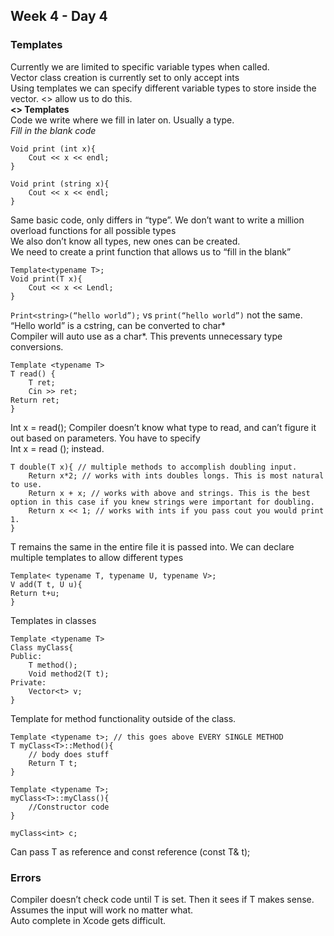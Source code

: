 ## Week 4 - Day 4
### Templates
Currently we are limited to specific variable types when called.  
Vector class creation is currently set to only accept ints  
Using templates we can specify different variable types to store inside the vector. 
<> allow us to do this.  
**<> Templates**  
Code we write where we fill in later on. Usually a type.  
*Fill in the blank code*  

```
Void print (int x){
    Cout << x << endl;
}

Void print (string x){
    Cout << x << endl;
}
```

Same basic code, only differs in “type”. We don’t want to write a million overload functions for all possible types  
We also don’t know all types, new ones can be created.  
We need to create a print function that allows us to “fill in the blank”  

```
Template<typename T>;
Void print(T x){
    Cout << x << Lendl; 
}
```

```Print<string>(“hello world”);``` vs ```print(“hello world”)``` not the same. “Hello world” is a cstring, can be converted to char*  
Compiler will auto use as a char*. This prevents unnecessary type conversions.  

```
Template <typename T>
T read() {
    T ret;
    Cin >> ret;
Return ret; 
}
```

Int x = read(); Compiler doesn’t know what type to read, and can’t figure it out based on parameters. You have to specify  
Int x = read<int> (); instead.  

```
T double(T x){ // multiple methods to accomplish doubling input. 
    Return x*2; // works with ints doubles longs. This is most natural to use. 
    Return x + x; // works with above and strings. This is the best option in this case if you knew strings were important for doubling. 
    Return x << 1; // works with ints if you pass cout you would print 1. 
}
```

T remains the same in the entire file it is passed into. We can declare multiple templates to allow different types

```
Template< typename T, typename U, typename V>;
V add(T t, U u){
Return t+u;
}
```

Templates in classes

```
Template <typename T>
Class myClass{
Public: 
    T method();
    Void method2(T t);
Private: 
    Vector<t> v;
}
```

Template for method functionality outside of the class.

``` 
Template <typename t>; // this goes above EVERY SINGLE METHOD
T myClass<T>::Method(){
    // body does stuff
    Return T t;
}
```

```
Template <typename T>;
myClass<T>::myClass(){
    //Constructor code
}

myClass<int> c;
```

Can pass T as reference and const reference (const T& t); 

### Errors
Compiler doesn’t check code until T is set. Then it sees if T makes sense.  
Assumes the input will work no matter what.  
Auto complete in Xcode gets difficult.  